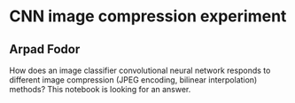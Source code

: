 # CNN image compression experiment

## Arpad Fodor

How does an image classifier convolutional neural network responds to different image compression (JPEG encoding, bilinear interpolation) methods? This notebook is looking for an answer.



